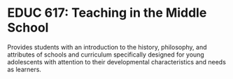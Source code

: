 # EDUC 617: Teaching in the Middle School

Provides students with an introduction to the history, philosophy, and attributes of schools and curriculum specifically designed for young adolescents with attention to their developmental characteristics and needs as learners.